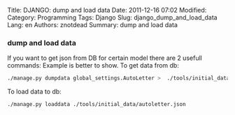 Title: DJANGO: dump and load data
Date: 2011-12-16 07:02
Modified: 
Category: Programming
Tags: Django
Slug: django_dump_and_load_data
Lang: en
Authors: znotdead
Summary: dump and load data

### dump and load data

If you want to get json from DB for certain model there are 2 usefull commands:
Example is better to show.
To get data from db:

```bash
./manage.py dumpdata global_settings.AutoLetter >  ./tools/initial_data/autoletter.json
```

To load data to db:

```bash
./manage.py loaddata ./tools/initial_data/autoletter.json
```
